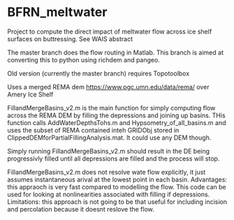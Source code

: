 # BFRN_meltwater
Project to compute the direct impact of meltwater flow across ice shelf surfaces on buttressing. See WAIS abstract

The master branch does the flow routing in Matlab. This branch is aimed at converting this to python using richdem and pangeo. 

Old version (currently the master branch) requires Topotoolbox

Uses a merged REMA dem <https://www.pgc.umn.edu/data/rema/> over Amery Ice Shelf

FillandMergeBasins_v2.m is the main function for simply computing flow across the REMA DEM by filling the depressions and joining up basins. THis function calls AddWaterDepthsTohs.m and Hypsometry_of_all_basins.m and uses the subset of REMA contained inteh GRIDObj stored in ClippedDEMforPartialFillingAnalysis.mat. It could use any DEM though. 

Simply running FillandMergeBasins_v2.m should result in the DE being progressivly filled until all depressions are filled and the process will stop. 

FillandMergeBasins_v2.m does not resolve wate flow explicitly, it just assumes instantaneous arival at the lowest point in each basin. 
Advantages:  this appraoch is very fast compared to modelling the flow. This code can be used for looking at nonlinearities associated with filling if depressions. 
Limitations: this approach is not going to be that useful for including incision and percolation because it doesnt reslove the flow. 

